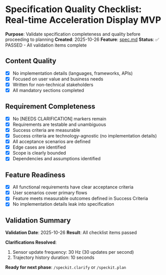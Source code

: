 # Specification Quality Checklist: Real-time Acceleration Display MVP

**Purpose**: Validate specification completeness and quality before proceeding to planning
**Created**: 2025-10-26
**Feature**: [spec.md](../spec.md)
**Status**: ✅ PASSED - All validation items complete

## Content Quality

- [x] No implementation details (languages, frameworks, APIs)
- [x] Focused on user value and business needs
- [x] Written for non-technical stakeholders
- [x] All mandatory sections completed

## Requirement Completeness

- [x] No [NEEDS CLARIFICATION] markers remain
- [x] Requirements are testable and unambiguous
- [x] Success criteria are measurable
- [x] Success criteria are technology-agnostic (no implementation details)
- [x] All acceptance scenarios are defined
- [x] Edge cases are identified
- [x] Scope is clearly bounded
- [x] Dependencies and assumptions identified

## Feature Readiness

- [x] All functional requirements have clear acceptance criteria
- [x] User scenarios cover primary flows
- [x] Feature meets measurable outcomes defined in Success Criteria
- [x] No implementation details leak into specification

## Validation Summary

**Validation Date**: 2025-10-26
**Result**: All checklist items passed

**Clarifications Resolved**:
1. Sensor update frequency: 30 Hz (30 updates per second)
2. Trajectory history duration: 10 seconds

**Ready for next phase**: `/speckit.clarify` or `/speckit.plan`
